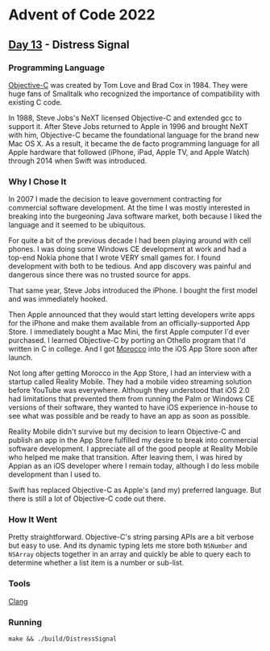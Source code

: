 # Advent of Code 2022
## [Day 13](https://adventofcode.com/2022/day/13) - Distress Signal

### Programming Language 

[Objective-C](https://en.wikipedia.org/wiki/Objective-C) was created by Tom Love and Brad Cox in 1984.
They were huge fans of Smalltalk who recognized the importance of compatibility with existing C code.

In 1988, Steve Jobs's NeXT licensed Objective-C and extended gcc to support it.
After Steve Jobs returned to Apple in 1996 and brought NeXT with him, Objective-C became the foundational language for the brand new Mac OS X.
As a result, it became the de facto programming language for all Apple hardware that followed (iPhone, iPad, Apple TV, and Apple Watch) through 2014 when Swift was introduced.

### Why I Chose It

In 2007 I made the decision to leave government contracting for commercial software development.
At the time I was mostly interested in breaking into the burgeoning Java software market, both because I liked the language and it seemed to be ubiquitous.

For quite a bit of the previous decade I had been playing around with cell phones.
I was doing some Windows CE development at work and had a top-end Nokia phone that I wrote VERY small games for.
I found development with both to be tedious.
And app discovery was painful and dangerous since there was no trusted source for apps.

That same year, Steve Jobs introduced the iPhone.
I bought the first model and was immediately hooked.

Then Apple announced that they would start letting developers write apps for the iPhone and make them available from an officially-supported App Store.
I immediately bought a Mac Mini, the first Apple computer I'd ever purchased.
I learned Objective-C by porting an Othello program that I'd written in C in college.
And I got [Morocco](https://apps.apple.com/us/app/morocco/id284946595) into the iOS App Store soon after launch.

Not long after getting Morocco in the App Store, I had an interview with a startup called Reality Mobile.
They had a mobile video streaming solution before YouTube was everywhere.
Although they understood that iOS 2.0 had limitations that prevented them from running the Palm or Windows CE versions of their software, they wanted to have iOS experience in-house to see what was possible and be ready to have an app as soon as possible.

Reality Mobile didn't survive but my decision to learn Objective-C and publish an app in the App Store fulfilled my desire to break into commercial software development.
I appreciate all of the good people at Reality Mobile who helped me make that transition.
After leaving them, I was hired by Appian as an iOS developer where I remain today, although I do less mobile development than I used to.

Swift has replaced Objective-C as Apple's (and my) preferred language.
But there is still a lot of Objective-C code out there.

### How It Went

Pretty straightforward.
Objective-C's string parsing APIs are a bit verbose but easy to use.
And its dynamic typing lets me store both `NSNumber` and `NSArray` objects together in an array and quickly be able to query each to determine whether a list item is a number or sub-list.

### Tools

[Clang](https://clang.llvm.org/)

### Running

```
make && ./build/DistressSignal
```
